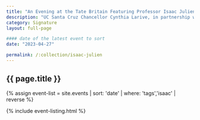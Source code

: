 ```yaml
---
title: "An Evening at the Tate Britain Featuring Professor Isaac Julien"
description: "UC Santa Cruz Chancellor Cynthia Larive, in partnership with the leadership of UC UK, invites you and a guest to a special evening at the Tate Britain to celebrate the first major UK exhibition by one of today's most compelling artists and filmmakers—UC Santa Cruz Professor Sir Isaac Julien."
category: Signature
layout: full-page

#### date of the latest event to sort
date: "2023-04-27"

permalink: /:collection/isaac-julien
---
```

<section id="main-content">
<div class="grid-container large">
<section class="heading">
<h2 class="underline">{{ page.title }}</h2>
</section>

<div class="events-card-list fade-out-siblings">
{% assign event-list = site.events | sort: 'date' | where: 'tags','isaac' | reverse %}

{% include event-listing.html %}
